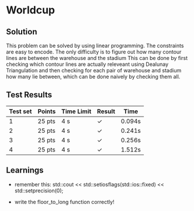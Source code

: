 # Worldcup

## Solution

This problem can be solved by using linear programming. The constraints are easy to encode. The only difficulty is to figure out how many contour lines are between the warehouse and the stadium This can be done by first checking which contour lines are actually releveant using Dealunay Triangulation and then checking for each pair of warehouse and stadium how many lie between, which can be done naively by checking them all.

## Test Results


| Test set | Points | Time Limit | Result | Time |
|----------|---------|------------|---------|------|
| 1 | 25 pts | 4 s | ✓ | 0.094s |
| 2 | 25 pts | 4 s | ✓ | 0.241s |
| 3 | 25 pts | 4 s | ✓ | 0.256s |
| 4 | 25 pts | 4 s | ✓ | 1.512s |

## Learnings
- remember this: std::cout << std::setiosflags(std::ios::fixed) << std::setprecision(0);

- write the floor_to_long function correctly!